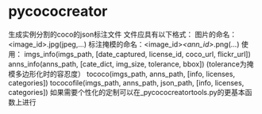# pycococreator
生成实例分割的coco的json标注文件
文件应具有以下格式：
  图片的命名：<image_id>.jpg(jpeg,...)
  标注掩模的命名：<image_id>_<ann_id>_<supercategory>_<category>_<iscrowd>.png(...)
使用：
  imgs_info(imgs_path, [date_captured, license_id, coco_url, flickr_url])
  anns_info(anns_path, [cate_dict, img_size, tolerance, bbox])                 (tolerance为掩模多边形化时的容忍度）
  tococo(imgs_path, anns_path, [info, licenses, categories])
  tococofile(imgs_path, anns_path, json_path, [info, licenses, categories])
 如果需要个性化的定制可以在_pycococreatortools.py的更基本函数上进行
  
